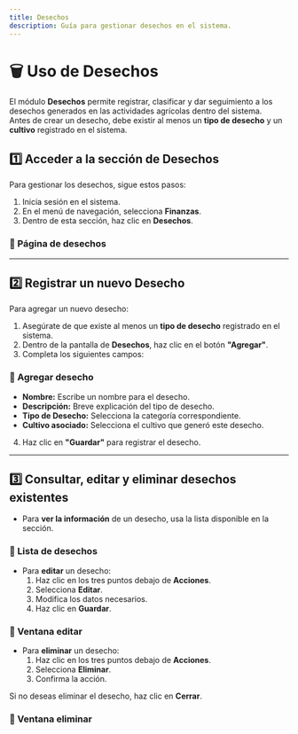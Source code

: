 ```yaml
---
title: Desechos
description: Guía para gestionar desechos en el sistema.
---
```


# 🗑️ Uso de Desechos

El módulo **Desechos** permite registrar, clasificar y dar seguimiento a los desechos generados en las actividades agrícolas dentro del sistema.  
Antes de crear un desecho, debe existir al menos un **tipo de desecho** y un **cultivo** registrado en el sistema.

## 1️⃣ Acceder a la sección de Desechos

Para gestionar los desechos, sigue estos pasos:

1. Inicia sesión en el sistema.
2. En el menú de navegación, selecciona **Finanzas**.
3. Dentro de esta sección, haz clic en **Desechos**.

### 📸 Página de desechos  
---

## 2️⃣ Registrar un nuevo Desecho

Para agregar un nuevo desecho:

1. Asegúrate de que existe al menos un **tipo de desecho** registrado en el sistema.
2. Dentro de la pantalla de **Desechos**, haz clic en el botón **"Agregar"**.
3. Completa los siguientes campos:

### 📸 Agregar desecho  


- **Nombre:** Escribe un nombre para el desecho.
- **Descripción:** Breve explicación del tipo de desecho.
- **Tipo de Desecho:** Selecciona la categoría correspondiente.
- **Cultivo asociado:** Selecciona el cultivo que generó este desecho.

4. Haz clic en **"Guardar"** para registrar el desecho.

---

## 3️⃣ Consultar, editar y eliminar desechos existentes

- Para **ver la información** de un desecho, usa la lista disponible en la sección.

### 📸 Lista de desechos  


- Para **editar** un desecho:
  1. Haz clic en los tres puntos debajo de **Acciones**.
  2. Selecciona **Editar**.
  3. Modifica los datos necesarios.
  4. Haz clic en **Guardar**.

### 📸 Ventana editar  


- Para **eliminar** un desecho:
  1. Haz clic en los tres puntos debajo de **Acciones**.
  2. Selecciona **Eliminar**.
  3. Confirma la acción.

Si no deseas eliminar el desecho, haz clic en **Cerrar**.

### 📸 Ventana eliminar  

